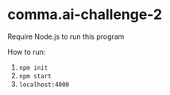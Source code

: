 # comma.ai-challenge-2

Require Node.js to run this program

How to run:
 1. ``` npm init ```
 2. ``` npm start ```
 3. ``` localhost:4000 ```
